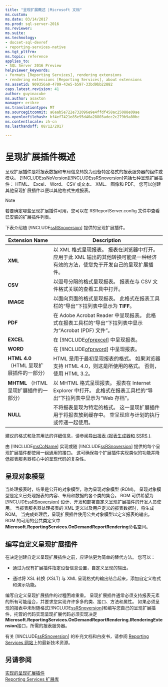 ```yaml
---
title: "呈现扩展概述 |Microsoft 文档"
ms.custom: 
ms.date: 03/14/2017
ms.prod: sql-server-2016
ms.reviewer: 
ms.suite: 
ms.technology:
- docset-sql-devref
- reporting-services-native
ms.tgt_pltfrm: 
ms.topic: reference
applies_to:
- SQL Server 2016 Preview
helpviewer_keywords:
- formats [Reporting Services], rendering extensions
- rendering extensions [Reporting Services], about extensions
ms.assetid: 909356a0-4709-43e5-b597-33bd9bb22882
caps.latest.revision: 41
author: guyinacube
ms.author: asaxton
manager: erikre
ms.translationtype: MT
ms.sourcegitcommit: a6aab5e722e732096e9e4ffdf458ac25088e09ae
ms.openlocfilehash: bf4ef7421e85e95d40a28803adec2c279b9a80bc
ms.contentlocale: zh-cn
ms.lasthandoff: 08/12/2017

---
```

# <a name="rendering-extensions-overview"></a>呈现扩展插件概述
  呈现扩展插件是将报表数据和布局信息转换为设备特定格式的报表服务器的组件或模块。 [!INCLUDE[ssNoVersion](../../../includes/ssnoversion-md.md)][!INCLUDE[ssRSnoversion](../../../includes/ssrsnoversion-md.md)]包括七种呈现扩展插件： HTML、 Excel、 Word、 CSV 或文本、 XML、 图像和 PDF。 您可以创建其他呈现扩展插件以便以其他格式生成报表。  
  
> [!NOTE]  
>  若要确定哪些呈现扩展插件可用，您可以在 RSReportServer.config 文件中查看已安装的扩展插件列表。  
  
 下表介绍随 [!INCLUDE[ssRSnoversion](../../../includes/ssrsnoversion-md.md)] 提供的呈现扩展插件。  
  
|Extension Name|Description|  
|--------------------|-----------------|  
|**XML**|以 XML 格式呈现报表。 报表在浏览器中打开。 应用于此 XML 输出的其他转换可能是一种经济有效的方法，使您免于开发自己的呈现扩展插件。|  
|**CSV**|以逗号分隔的格式呈现报表。 报表在与 CSV 文件格式关联的查看工具中打开。|  
|**IMAGE**|以面向页面的格式呈现报表。 此格式在报表工具栏的“导出”下拉列表中显示为 **TIFF**。|  
|**PDF**|在 Adobe Acrobat Reader 中呈现报表。 此格式在报表工具栏的“导出”下拉列表中显示为“Acrobat (PDF) 文件”。|  
|**EXCEL**|在 [!INCLUDE[ofprexcel](../../../includes/ofprexcel-md.md)] 中呈现报表。|  
|**WORD**|在 [!INCLUDE[ofprword](../../../includes/ofprword-md.md)] 中呈现报表。|  
|**HTML 4.0** （HTML 呈现扩展插件的一部分）|HTML 是用于最初呈现报表的格式。 如果浏览器支持 HTML 4.0，则这是所使用的格式。 否则，使用 HTML 3.2。|  
|**MHTML** （HTML 呈现扩展插件的一部分）|以 MHTML 格式呈现报表。 报表在 Internet Explorer 中打开。 此格式在报表工具栏的“导出”下拉列表中显示为“Web 存档”。|  
|**NULL**|不将报表呈现为特定的格式。 这一呈现扩展插件用于将报表放到缓存中。 空呈现应与计划的执行或传递一起使用。|  
  
 建议的格式和及其用法的详细信息，请参阅[导出报表 &#40;报表生成器和 SSRS &#41;](../../../reporting-services/report-builder/export-reports-report-builder-and-ssrs.md).  
  
 由 [!INCLUDE[msCoName](../../../includes/msconame-md.md)] 实现或随 [!INCLUDE[ssRSnoversion](../../../includes/ssrsnoversion-md.md)] 提供的每个呈现扩展插件都使用一组通用的接口。 这可确保每个扩展插件实现类似的功能并降低报表服务器核心中的呈现代码的复杂性。  
  
## <a name="rendering-object-model"></a>呈现对象模型  
 当处理报表时，结果是公开的对象模型，称为呈现对象模型 (ROM)。 呈现对象模型是定义已处理报表的内容、布局和数据的各个类的集合。 ROM 可供希望为 [!INCLUDE[ssRSnoversion](../../../includes/ssrsnoversion-md.md)] 设计、开发和部署自定义呈现扩展插件的开发人员使用。 当报表服务器处理报表的 XML 定义以及用户定义的报表数据时，将生成 ROM。 当完成处理后，呈现扩展插件使用公共对象模型以定义报表的输出。 ROM 的可用的公共类定义中**Microsoft.ReportingServices.OnDemandReportRendering**命名空间。  
  
## <a name="writing-custom-rendering-extensions"></a>编写自定义呈现扩展插件  
 在决定创建自定义呈现扩展插件之前，应评估更为简单的替代方法。 您可以：  
  
-   通过为现有扩展插件指定设备信息设置，自定义呈现的输出。  
  
-   通过将 XSL 转换 (XSLT) 与 XML 呈现格式的输出结合起来，添加自定义格式和演示功能。  
  
 编写自定义呈现扩展插件的过程困难重重。 呈现扩展插件通常必须支持报表元素的所有可能组合，并要求您实现许许多多的类、接口、方法和属性。 如果必须呈现的报表中未附随格式[!INCLUDE[ssRSnoversion](../../../includes/ssrsnoversion-md.md)]和编写您自己的呈现扩展插件，托管的代码实现呈现扩展代码必须实现决定**Microsoft.ReportingServices.OnDemandReportRendering.IRenderingExtension**接口，所需的报表服务器。  
  
 有关 [!INCLUDE[ssRSnoversion](../../../includes/ssrsnoversion-md.md)] 的补充文档和白皮书，请参阅 [Reporting Services 网站](http://go.microsoft.com/fwlink/?LinkId=19951)上的最新技术资源。  
  
## <a name="see-also"></a>另请参阅  
 [实现的呈现扩展插件](../../../reporting-services/extensions/rendering-extension/implementing-a-rendering-extension.md)   
 [Reporting Services 扩展库](../../../reporting-services/extensions/reporting-services-extension-library.md)  
  
  

